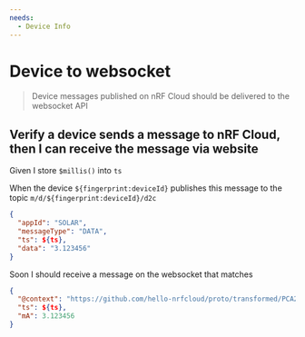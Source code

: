 ```yaml
---
needs:
  - Device Info
---
```


# Device to websocket

> Device messages published on nRF Cloud should be delivered to the websocket
> API

## Verify a device sends a message to nRF Cloud, then I can receive the message via website

Given I store `$millis()` into `ts`

When the device `${fingerprint:deviceId}` publishes this message to the topic
`m/d/${fingerprint:deviceId}/d2c`

```json
{
  "appId": "SOLAR",
  "messageType": "DATA",
  "ts": ${ts},
  "data": "3.123456"
}
```

<!-- @retry:tries=5,initialDelay=5000,delayFactor=1 -->

Soon I should receive a message on the websocket that matches

```json
{
  "@context": "https://github.com/hello-nrfcloud/proto/transformed/PCA20035%2Bsolar/gain",
  "ts": ${ts},
  "mA": 3.123456
}
```
